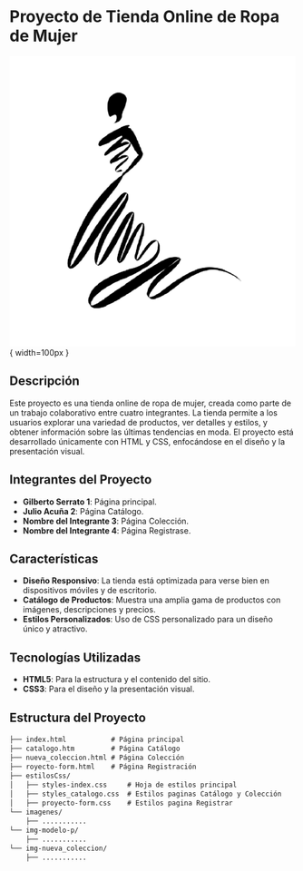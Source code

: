 # Proyecto de Tienda Online de Ropa de Mujer

![Logo de la Tienda](./img-modelo-p/logo-3-Photoroom.png){ width=100px }


## Descripción

Este proyecto es una tienda online de ropa de mujer, creada como parte de un trabajo colaborativo entre cuatro integrantes. La tienda permite a los usuarios explorar una variedad de productos, ver detalles y estilos, y obtener información sobre las últimas tendencias en moda. El proyecto está desarrollado únicamente con HTML y CSS, enfocándose en el diseño y la presentación visual.

## Integrantes del Proyecto

- **Gilberto Serrato 1**: Página principal.
- **Julio Acuña 2**: Página Catálogo.
- **Nombre del Integrante 3**: Página Colección.
- **Nombre del Integrante 4**: Página Registrase.

## Características

- **Diseño Responsivo**: La tienda está optimizada para verse bien en dispositivos móviles y de escritorio.
- **Catálogo de Productos**: Muestra una amplia gama de productos con imágenes, descripciones y precios.
- **Estilos Personalizados**: Uso de CSS personalizado para un diseño único y atractivo.

## Tecnologías Utilizadas

- **HTML5**: Para la estructura y el contenido del sitio.
- **CSS3**: Para el diseño y la presentación visual.

## Estructura del Proyecto

```plaintext
├── index.html           # Página principal
├── catalogo.htm         # Página Catálogo
├── nueva_coleccion.html # Página Colección
├── royecto-form.html    # Página Registración
├── estilosCss/
│   ├── styles-index.css     # Hoja de estilos principal
│   ├── styles_catalogo.css  # Estilos paginas Catálogo y Colección 
│   ├── proyecto-form.css    # Estilos pagina Registrar 
└── imagenes/
    ├── ...........
└── img-modelo-p/
    ├── ...........
└── img-nueva_coleccion/
    ├── ...........
